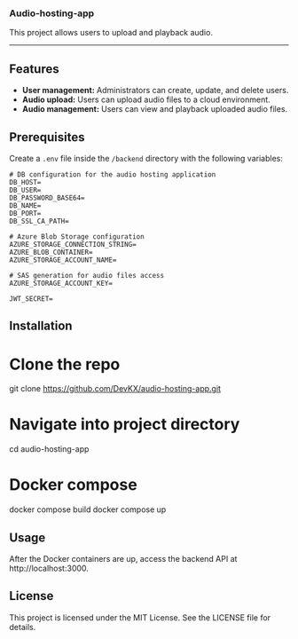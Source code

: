 ### Audio-hosting-app

This project allows users to upload and playback audio.

---

## Features
- **User management:** Administrators can create, update, and delete users.
- **Audio upload:** Users can upload audio files to a cloud environment.
- **Audio management:** Users can view and playback uploaded audio files.


## Prerequisites
Create a `.env` file inside the `/backend` directory with the following variables:

```env
# DB configuration for the audio hosting application
DB_HOST=
DB_USER=
DB_PASSWORD_BASE64=
DB_NAME=
DB_PORT=
DB_SSL_CA_PATH=

# Azure Blob Storage configuration
AZURE_STORAGE_CONNECTION_STRING=
AZURE_BLOB_CONTAINER=
AZURE_STORAGE_ACCOUNT_NAME=

# SAS generation for audio files access
AZURE_STORAGE_ACCOUNT_KEY=

JWT_SECRET=

```

## Installation
# Clone the repo
git clone https://github.com/DevKX/audio-hosting-app.git

# Navigate into project directory
cd audio-hosting-app

# Docker compose
docker compose build
docker compose up

## Usage
After the Docker containers are up, access the backend API at http://localhost:3000.

## License
This project is licensed under the MIT License. See the LICENSE file for details.
